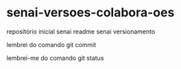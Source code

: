 # senai-versoes-colabora-oes
repositório inicial senai
readme
senai versionamento


lembrei do comando git commit


lembrei-me do comando git status

